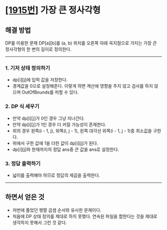 # [[1915번]](https://www.acmicpc.net/problem/1915) 가장 큰 정사각형

## 해결 방법

DP를 이용한 문제
DP[a][b]를 (a, b) 위치를 오른쪽 아래 꼭지점으로 가지는 가장 큰 정사각형의 한 변의 길이로 정의한다.

---

### 1. 기저 상태 정의하기

- dp[i][j]에 입력 값을 저장한다.
- 경계값을 0으로 설정해준다. 이렇게 하면 계산에 영향을 주지 않고 검사를 하지 않으며 OutOfBounds를 피할 수 있다.

### 2. DP 식 세우기

- 만약 dp[i][j]가 0인 경우 그냥 지나간다.
- 만약 dp[i][j]가 1인 경우 더 커질 가능성이 존재한다.
- 위의 경우 왼쪽(i - 1, j), 위쪽(i, j - 1), 왼쪽 대각선 위쪽(i - 1, j - 1)중 최소값을 구한다.
- 위에서 구한 값에 1을 더한 값이 dp[i][j]가 된다.
- dp[i][j]와 현재까지의 정답 ans중 큰 값을 ans로 설정한다.

### 3. 정답 출력하기
- 넓이를 출력해야 하므로 정답의 제곱을 출력한다.


---

## 하면서 얻은 것

- 저번에 풀었던 행렬 곱셈 순서와 유사한 문제이다.
- 처음에 DP 상태 정의를 제대로 하지 못했다. 연속된 파일을 합한다는 것을 제대로 생각하지 못해서 그런 것 같다.
